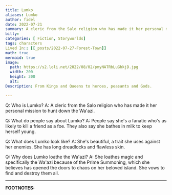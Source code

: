 ```yaml
---
title: Lumko
aliases: Lumko
author: fidel
date: 2022-07-21
summary: A cleric from the Salo religion who has made it her personal mission to hunt down the Wa'azi.
bitly: 
categories: [ Fiction, Storyworlds]
tags: characters
Lived In:: [[_posts/2022-07-27-Forest-Town]]
math: true
mermaid: true
image:
  path: https://s2.loli.net/2022/08/02/pmyNATRbLuGhkjD.jpg
  width: 200
  height: 300
  alt:
Description: From Kings and Queens to heroes, peasants and Gods.

---
```


Q: Who is Lumko?
A: A cleric from the Salo religion who has made it her personal mission to hunt down the Wa'azi.
<!--ID: 1661532249575-->


Q: What do people say about Lumko?
A: People say she's a fanatic who's as likely to kill a friend as a foe. They also say she bathes in milk to keep herself young.
<!--ID: 1661532249599-->


Q: What does Lumko look like?
A: She's beautiful, a trait she uses against her enemies. She has long dreadlocks and flawless skin.
<!--ID: 1661532249608-->


Q: Why does Lumko loathe the Wa'azi?
A: She loathes magic and specifically the Wa'azi because of the Prime Summoning, which she believes has opened the doors to chaos on her beloved island. She vows to find and destroy them all.
<!--ID: 1661532249617-->



---
**FOOTNOTES:**


